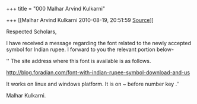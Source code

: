 +++
title = "000 Malhar Arvind Kulkarni"

+++
[[Malhar Arvind Kulkarni	2010-08-19, 20:51:59 [Source](https://groups.google.com/g/bvparishat/c/C21vRGseUts)]]



Respected Scholars,

I have received a message regarding the font related to the newly accepted  
symbol for Indian rupee. I forward to you the relevant portion below-

  
'' The site address where this font is available is as follows.

<http://blog.foradian.com/font-with-indian-rupee-symbol-download-and-us>

It works on linux and windows platform. It is on \~ before number key .''

  
Malhar Kulkarni.  

